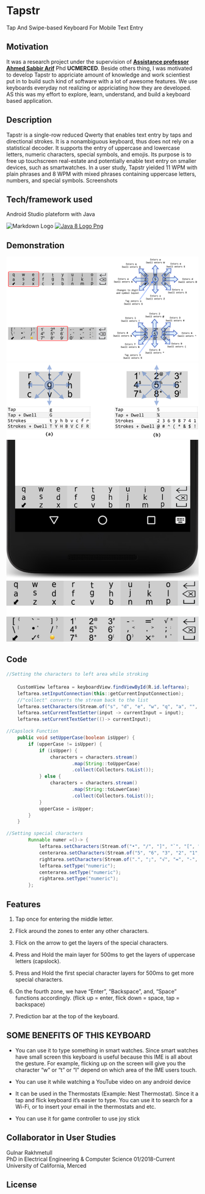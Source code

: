 # Tapstr #
Tap And Swipe-based Keyboard For Mobile Text Entry 


## Motivation

It was a research project under the supervision of **[Assistance professor Ahmed Sabbir Arif](https://www.asarif.com/index.html)** Phd **UCMERCED**. 
Beside others thing, I was motivated to develop Tapstr to appriciate amount of knowledge and work scientiest put in to build such kind of software with a lot of awesome features. We use keyboards everyday not realizing or appriciating how they are developed. AS this was my effort to explore, learn, understand, and build a keyboard based application.

## Description

Tapstr is a single-row reduced Qwerty that enables text entry by taps and directional strokes. It is a nonambiguous keyboard, thus does not rely on a statistical decoder. It supports the entry of uppercase and lowercase letters, numeric characters, special symbols, and emojis. Its purpose is to free up touchscreen real-estate and potentially enable text entry on smaller devices, such as smartwatches. In a user study, Tapstr yielded 11 WPM with plain phrases and 8 WPM with mixed phrases containing uppercase letters, numbers, and special symbols.
Screenshots


## Tech/framework used

Android Studio plateform with Java 

![Markdown Logo](https://upload.wikimedia.org/wikipedia/commons/3/34/Android_Studio_icon.svg)
<a href="https://www.clipart.email/download/11386057.html" title="Image from clipart.email"><img src="https://cdn.clipart.email/80b77b23b7b5532d36d68266016a7fd5_the-java-feature-you-never-knew-about-the-java-report-medium_500-334.png" width="180" height = "120" alt="Java 8 Logo Png" /></a>

## Demonstration
![](layout.jpg)
![](actions.png)   
<a href = "device.png" height = "200"></a>
![](thumb.png)
![](tapstr.png)

## Code
```Java
//Setting the characters to left area while stroking

    CustomView leftarea = keyboardView.findViewById(R.id.leftarea);
    leftarea.setInputConnection(this::getCurrentInputConnection);
    //"collect" converts the stream back to the list
    leftarea.setCharacters(Stream.of("s", "d", "e", "w", "q", "a", "", "z", "x").collect(Collectors.toList()));
    leftarea.setCurrentTextSetter(input -> currentInput = input);
    leftarea.setCurrentTextGetter(()-> currentInput);
```

```Java
//Capslock Function
    public void setUpperCase(boolean isUpper) {
        if (upperCase != isUpper) {
            if (isUpper) {
                characters = characters.stream()
                        .map(String::toUpperCase)
                        .collect(Collectors.toList());
            } else {
                characters = characters.stream()
                        .map(String::toLowerCase)
                        .collect(Collectors.toList());
            }
            upperCase = isUpper;
        }
    }
```

```Java
//Setting special characters
        Runnable numer =()-> {
            leftarea.setCharacters(Stream.of("•", "/", "]", "`", "[", "\\", "", "✓", "️🙂").collect(Collectors.toList()));
            centerarea.setCharacters(Stream.of("5", "6", "3", "2", "1", "4", "7", "8", "9").collect(Collectors.toList()));
            rightarea.setCharacters(Stream.of(".", ";", "√", "=", "-", ",", "0", "×", "’").collect(Collectors.toList()));
            leftarea.setType("numeric");
            centerarea.setType("numeric");
            rightarea.setType("numeric");
        };
```

## Features

1) Tap once for entering the middle letter. 

2) Flick around the zones to enter any other characters.  

3) Flick on the arrow to get the layers of the special characters. 

4) Press and Hold the main layer for 500ms to get the layers of uppercase letters (capslock). 

5) Press and Hold the first special character layers for 500ms to get more special characters. 

6) On the fourth zone, we have “Enter”, “Backspace”, and, “Space” functions accordingly. (flick up = enter, flick down = space, tap = backspace) 

7) Prediction bar at the top of the keyboard. 


## SOME BENEFITS OF THIS KEYBOARD 

* You can use it to type something in smart watches. Since smart watches have small screen this keyboard is useful because this IME is all about the gesture. For example, flicking up on the screen will give you the character “w” or “t” or “I” depend on which area of the IME users touch.  

* You can use it while watching a YouTube video on any android device  

* It can be used in the Thermostats (Example: Nest Thermostat). Since it a tap and flick keyboard it’s easier to type. You can use it to search for a Wi-Fi, or to insert your email in the thermostats and etc. 

* You can use it for game controller to use joy stick 


## Collaborator in User Studies
Gulnar Rakhmetull <br>
PhD in Electrical Engineering & Computer Science
01/2018-Current  <br>
University of California, Merced


## License
